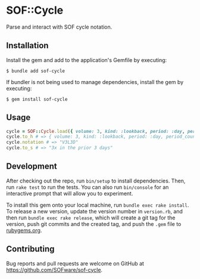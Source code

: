 # SOF::Cycle

Parse and interact with SOF cycle notation.

## Installation

Install the gem and add to the application's Gemfile by executing:

    $ bundle add sof-cycle

If bundler is not being used to manage dependencies, install the gem by executing:

    $ gem install sof-cycle

## Usage

```ruby
cycle = SOF::Cycle.load({ volume: 3, kind: :lookback, period: :day, period_count: 3 })
cycle.to_h # => { volume: 3, kind: :lookback, period: :day, period_count: 3 }
cycle.notation # => "V3L3D"
cycle.to_s # => "3x in the prior 3 days"
```

## Development

After checking out the repo, run `bin/setup` to install dependencies. Then, run `rake test` to run the tests. You can also run `bin/console` for an interactive prompt that will allow you to experiment.

To install this gem onto your local machine, run `bundle exec rake install`. To release a new version, update the version number in `version.rb`, and then run `bundle exec rake release`, which will create a git tag for the version, push git commits and the created tag, and push the `.gem` file to [rubygems.org](https://rubygems.org).

## Contributing

Bug reports and pull requests are welcome on GitHub at https://github.com/SOFware/sof-cycle.
